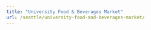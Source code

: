 ```yaml
---
title: "University Food & Beverages Market"
url: /seattle/university-food-and-beverages-market/
---
```


